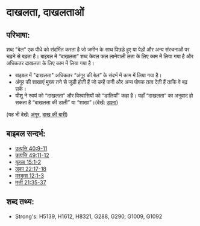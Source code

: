 # दाखलता, दाखलताओं #

## परिभाषा: ##

शब्द "बेल" एक पौधे को संदर्भित करता है जो जमीन के साथ पिछड़े हुए या पेड़ों और अन्य संरचनाओं पर चढ़ने से बढ़ता है। बाइबल में “दाखलता” शब्द केवल फल लानेवाली लता के लिए काम में लिया गया है और अधिकतर दाखलता के लिए काम में लिया गया है।

* बाइबल में "दाखलता" अधिकतर “अंगूर की बेल” के संदर्भ में काम में लिया गया है।
* अंगूर की शाखाएं मुख्य तने से जुड़ी होती हैं जो उन्हें पानी और अन्य पोषक तत्व देती हैं ताकि वे बढ़ सकें।
* यीशु ने स्वयं को “दाखलता” और विश्वासियों को “डालियाँ” कहा है। यहाँ “दाखलता” का अनुवाद हो सकता है “दाखलता की डाली” या “शाखा”।(देखें: [उपमा](rc://en/ta/man/translate/figs-metaphor))

(यह भी देखें: [अंगूर](../other/grape.md), [दाख की बारी](../other/vineyard.md))

## बाइबल सन्दर्भ: ##

* [उत्पत्ति 40:9-11](rc://en/tn/help/gen/40/09)
* [उत्पत्ति 49:11-12](rc://en/tn/help/gen/49/11)
* [यूहन्ना 15:1-2](rc://en/tn/help/jhn/15/01)
* [लूका 22:17-18](rc://en/tn/help/luk/22/17)
* [मरकुस 12:1-3](rc://en/tn/help/mrk/12/01)
* [मत्ती 21:35-37](rc://en/tn/help/mat/21/35)

## शब्द तथ्य: ##

* Strong's: H5139, H1612, H8321, G288, G290, G1009, G1092
